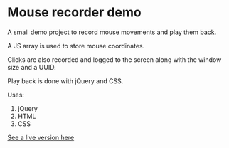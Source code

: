 # Mouse recorder demo

A small demo project to record mouse movements and play them back.

A JS array is used to store mouse coordinates.

Clicks are also recorded and logged to the screen along with the window size and a UUID.

Play back is done with jQuery and CSS.

Uses:

1. jQuery
2. HTML
3. CSS

[See a live version here](https://a-watkin.github.io/old-project-page/mouse-recorder/)
